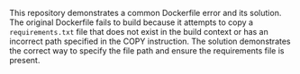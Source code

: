 This repository demonstrates a common Dockerfile error and its solution. The original Dockerfile fails to build because it attempts to copy a `requirements.txt` file that does not exist in the build context or has an incorrect path specified in the COPY instruction. The solution demonstrates the correct way to specify the file path and ensure the requirements file is present.